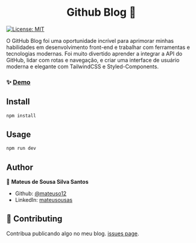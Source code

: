 <h1 align="center">Github Blog 👋</h1>
<p>
  <a href="#" target="_blank">
    <img alt="License: MIT" src="https://img.shields.io/badge/License-MIT-yellow.svg" />
  </a>
</p>

  O GitHub Blog foi uma oportunidade incrível para aprimorar minhas habilidades em desenvolvimento front-end e trabalhar com ferramentas e tecnologias modernas. Foi muito divertido aprender a integrar a API do GitHub, lidar com rotas e navegação, e criar uma interface de usuário moderna e elegante com TailwindCSS e Styled-Components.

### ✨ [Demo](https://github-blog-mu-three.vercel.app/)

## Install

```sh
npm install
```

## Usage

```sh
npm run dev
```

## Author

👤 **Mateus de Sousa Silva Santos**

* Github: [@mateuso12](https://github.com/mateuso12)
* LinkedIn: [mateusousas](https://linkedin.com/in/https:\/\/www.linkedin.com\/in\/mateusousas\/)

## 🤝 Contributing

Contribua publicando algo no meu blog. [issues page](https://github.com/mateuso12/github-blog-posts/issues). 
